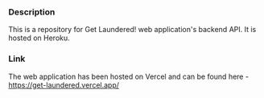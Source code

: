 ### Description

This is a repository for Get Laundered! web application's backend API. It is hosted on Heroku.

### Link
The web application has been hosted on Vercel and can be found here - https://get-laundered.vercel.app/

